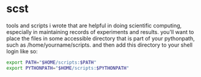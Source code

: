 # scst
tools and scripts i wrote that are helpful in doing scientific computing, especially in maintaining records of experiments and results.
you'll want to place the files in some accessible directory that is part of your pythonpath, such as /home/yourname/scripts.
and then add this directory to your shell login like so:

```bash
export PATH="$HOME/scripts:$PATH"
export PYTHONPATH="$HOME/scripts:$PYTHONPATH"
```
